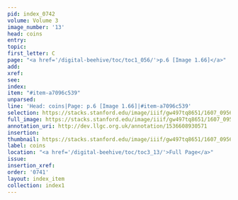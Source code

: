 ```yaml
---
pid: index_0742
volume: Volume 3
image_number: '13'
head: coins
entry:
topic:
first_letter: C
page: "<a href='/digital-beehive/toc/toc1_056/'>p.6 [Image 1.66]</a>"
add:
xref:
see:
index:
item: "#item-a7096c539"
unparsed:
line: 'Head: coins|Page: p.6 [Image 1.66]|#item-a7096c539'
selection: https://stacks.stanford.edu/image/iiif/gw497tq8651/1607_0956/863,3075,330,131/full/0/default.jpg
full_image: https://stacks.stanford.edu/image/iiif/gw497tq8651/1607_0956/full/full/0/default.jpg
annotation_uri: http://dev.llgc.org.uk/annotation/1536608930571
insertion:
thumbnail: https://stacks.stanford.edu/image/iiif/gw497tq8651/1607_0956/863,3075,330,131/150,/0/default.jpg
label: coins
location: "<a href='/digital-beehive/toc/toc3_13/'>Full Page</a>"
issue:
insertion_xref:
order: '0741'
layout: index_item
collection: index1
---
```

